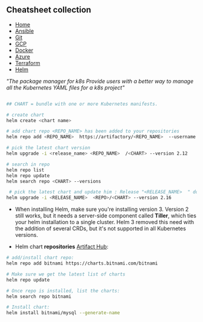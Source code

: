 ## Cheatsheet collection

* [Home](#)
* [Ansible](ansible.md)
* [Git](git.md)
* [GCP](index.md)
* [Docker](docker.md)
* [Azure](azure.md)
* [Terraform](terraform.md)
* <ins>[Helm](helm.md)<ins>

<em>"The package manager for k8s Provide users with a better way to manage all the Kubernetes YAML files for a k8s project"</em>

```bash

## CHART = bundle with one or more Kubernetes manifests.

# create chart
helm create <chart name>

# add chart repo <REPO_NAME> has been added to your repositories
helm repo add <REPO_NAME>  https://artifactory/<REPO_NAME>  --username USER --password PASSWORD

# pick the latest chart version
helm upgrade -i <release_name> <REPO_NAME>  /<CHART> --version 2.12

# search in repo
helm repo list
helm repo update
helm search repo <CHART> --versions

 # pick the latest chart and update him : Release "<RELEASE_NAME>  " does not exist. Installing it now.
helm upgrade -i <RELEASE_NAME>  <REPO>/<CHART> --version 2.16
```

* When installing Helm, make sure you're installing version 3. Version 2 still works, but it needs a server-side component called **Tiller**, which ties your helm installation to a single cluster. Helm 3 removed this need with the addition of several CRDs, but it's not supported in all Kubernetes versions.

* Helm chart **repositories** [Artifact Hub](https://artifacthub.io/packages/search?kind=0):

```bash
# add/install chart repo:
helm repo add bitnami https://charts.bitnami.com/bitnami

# Make sure we get the latest list of charts
helm repo update 

# Once repo is installed, list the charts:
helm search repo bitnami

# Install chart:
helm install bitnami/mysql --generate-name
```


